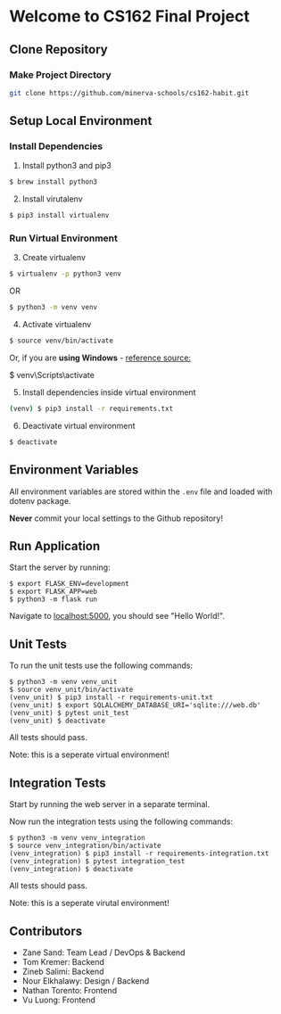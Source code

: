# Welcome to CS162 Final Project

## Clone Repository

### Make Project Directory
```bash
git clone https://github.com/minerva-schools/cs162-habit.git
```

## Setup Local Environment

### Install Dependencies

1. Install python3 and pip3

```bash
$ brew install python3
```

2. Install virutalenv

```bash
$ pip3 install virtualenv
```

### Run Virtual Environment

3. Create virtualenv

```bash
$ virtualenv -p python3 venv
```
OR
```bash
$ python3 -m venv venv
```

4. Activate virtualenv
```bash
$ source venv/bin/activate
```
Or, if you are **using Windows** - [reference source:](https://stackoverflow.com/questions/8921188/issue-with-virtualenv-cannot-activate)

$ venv\Scripts\activate

5. Install dependencies inside virtual environment
```bash
(venv) $ pip3 install -r requirements.txt
```

6. Deactivate virtual environment
```bash
$ deactivate
```

## Environment Variables

All environment variables are stored within the `.env` file and loaded with dotenv package.

**Never** commit your local settings to the Github repository!

## Run Application

Start the server by running:

    $ export FLASK_ENV=development
    $ export FLASK_APP=web
    $ python3 -m flask run

Navigate to [localhost:5000](localhost:5000), you should see "Hello World!".

## Unit Tests
To run the unit tests use the following commands:

    $ python3 -m venv venv_unit
    $ source venv_unit/bin/activate
    (venv_unit) $ pip3 install -r requirements-unit.txt
    (venv_unit) $ export SQLALCHEMY_DATABASE_URI='sqlite:///web.db'
    (venv_unit) $ pytest unit_test
    (venv_unit) $ deactivate

All tests should pass.

Note: this is a seperate virtual environment!

## Integration Tests
Start by running the web server in a separate terminal.

Now run the integration tests using the following commands:

    $ python3 -m venv venv_integration
    $ source venv_integration/bin/activate
    (venv_integration) $ pip3 install -r requirements-integration.txt
    (venv_integration) $ pytest integration_test
    (venv_integration) $ deactivate

All tests should pass.

Note: this is a seperate virutal environment!

## Contributors
- Zane Sand: Team Lead / DevOps & Backend
- Tom Kremer: Backend
- Zineb Salimi: Backend
- Nour Elkhalawy: Design / Backend
- Nathan Torento: Frontend
- Vu Luong: Frontend
